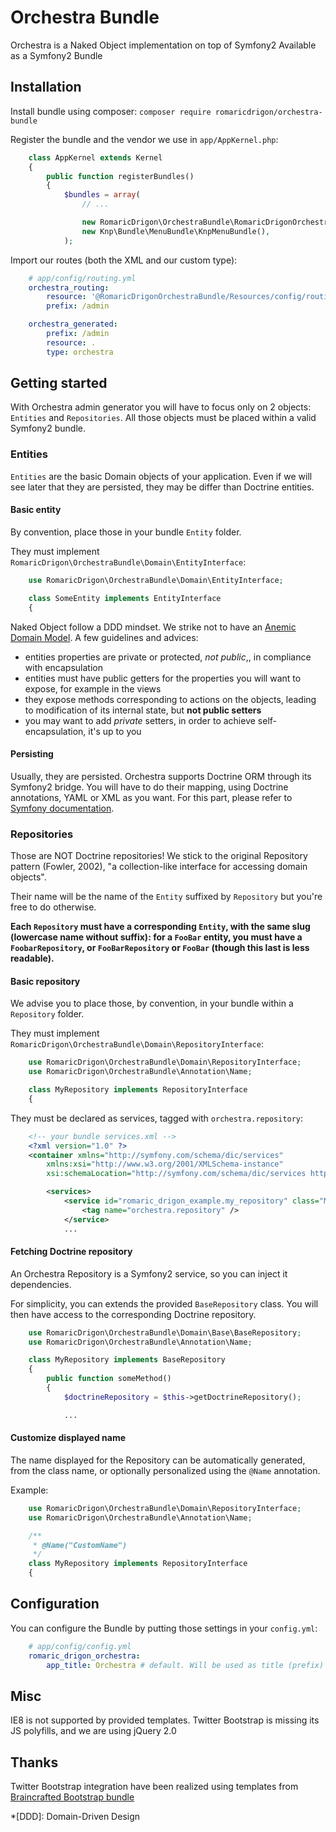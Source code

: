 Orchestra Bundle
================

Orchestra is a Naked Object implementation on top of Symfony2
Available as a Symfony2 Bundle

## Installation

Install bundle using composer: `composer require romaricdrigon/orchestra-bundle`

Register the bundle and the vendor we use in `app/AppKernel.php`:
```php
    class AppKernel extends Kernel
    {
        public function registerBundles()
        {
            $bundles = array(
                // ...

                new RomaricDrigon\OrchestraBundle\RomaricDrigonOrchestraBundle(),
                new Knp\Bundle\MenuBundle\KnpMenuBundle(),
            );
```

Import our routes (both the XML and our custom type):
```yaml
    # app/config/routing.yml
    orchestra_routing:
        resource: '@RomaricDrigonOrchestraBundle/Resources/config/routing.xml'
        prefix: /admin

    orchestra_generated:
        prefix: /admin
        resource: .
        type: orchestra
```

## Getting started

With Orchestra admin generator you will have to focus only on 2 objects: `Entities` and `Repositories`.
All those objects must be placed within a valid Symfony2 bundle.

### Entities

`Entities` are the basic Domain objects of your application.
Even if we will see later that they are persisted, they may be differ than Doctrine entities.

#### Basic entity

By convention, place those in your bundle `Entity` folder.

They must implement `RomaricDrigon\OrchestraBundle\Domain\EntityInterface`:
```php
    use RomaricDrigon\OrchestraBundle\Domain\EntityInterface;

    class SomeEntity implements EntityInterface
    {
```

Naked Object follow a DDD mindset.
We strike not to have an [Anemic Domain Model](http://www.martinfowler.com/bliki/AnemicDomainModel.html).
A few guidelines and advices:

 * entities properties are private or protected, *not public*,, in compliance with encapsulation
 * entities must have public getters for the properties you will want to expose, for example in the views
 * they expose methods corresponding to actions on the objects, leading to modification of its internal state, but **not public setters**
 * you may want to add *private* setters, in order to achieve self-encapsulation, it's up to you

#### Persisting

Usually, they are persisted. Orchestra supports Doctrine ORM through its Symfony2 bridge.
You will have to do their mapping, using Doctrine annotations, YAML or XML as you want.
For this part, please refer to [Symfony documentation](http://symfony.com/doc/2.4/book/doctrine.html).

### Repositories

Those are NOT Doctrine repositories!
We stick to the original Repository pattern (Fowler, 2002), "a collection-like interface for accessing domain objects".

Their name will be the name of the `Entity` suffixed by `Repository` but you're free to do otherwise.

**Each `Repository` must have a corresponding `Entity`, with the same slug (lowercase name without suffix):
 for a `FooBar` entity, you must have a `FoobarRepository`, or `FooBarRepository` or `FooBar` (though this last is less readable).**

#### Basic repository

We advise you to place those, by convention, in your bundle within a `Repository` folder.

They must implement `RomaricDrigon\OrchestraBundle\Domain\RepositoryInterface`:
```php
    use RomaricDrigon\OrchestraBundle\Domain\RepositoryInterface;
    use RomaricDrigon\OrchestraBundle\Annotation\Name;

    class MyRepository implements RepositoryInterface
    {
```

They must be declared as services, tagged with `orchestra.repository`:
```xml
    <!-- your bundle services.xml -->
    <?xml version="1.0" ?>
    <container xmlns="http://symfony.com/schema/dic/services"
        xmlns:xsi="http://www.w3.org/2001/XMLSchema-instance"
        xsi:schemaLocation="http://symfony.com/schema/dic/services http://symfony.com/schema/dic/services/services-1.0.xsd">

        <services>
            <service id="romaric_drigon_example.my_repository" class="My\Repository\Class\Path">
                <tag name="orchestra.repository" />
            </service>
            ...
```

#### Fetching Doctrine repository

An Orchestra Repository is a Symfony2 service, so you can inject it dependencies.

For simplicity, you can extends the provided `BaseRepository` class.
You will then have access to the corresponding Doctrine repository.

```php
    use RomaricDrigon\OrchestraBundle\Domain\Base\BaseRepository;
    use RomaricDrigon\OrchestraBundle\Annotation\Name;

    class MyRepository implements BaseRepository
    {
        public function someMethod()
        {
            $doctrineRepository = $this->getDoctrineRepository();

            ...
```

#### Customize displayed name

The name displayed for the Repository can be automatically generated, from the class name, or optionally personalized using the `@Name` annotation.

Example:
```php
    use RomaricDrigon\OrchestraBundle\Domain\RepositoryInterface;
    use RomaricDrigon\OrchestraBundle\Annotation\Name;

    /**
     * @Name("CustomName")
     */
    class MyRepository implements RepositoryInterface
    {
```

## Configuration

You can configure the Bundle by putting those settings in your `config.yml`:
```yaml
    # app/config/config.yml
    romaric_drigon_orchestra:
        app_title: Orchestra # default. Will be used as title (prefix) for pages
```

## Misc

IE8 is not supported by provided templates. Twitter Bootstrap is missing its JS polyfills, and we are using jQuery 2.0

## Thanks

Twitter Bootstrap integration have been realized using templates from [Braincrafted Bootstrap bundle](https://github.com/braincrafted/bootstrap-bundle)


*[DDD]: Domain-Driven Design